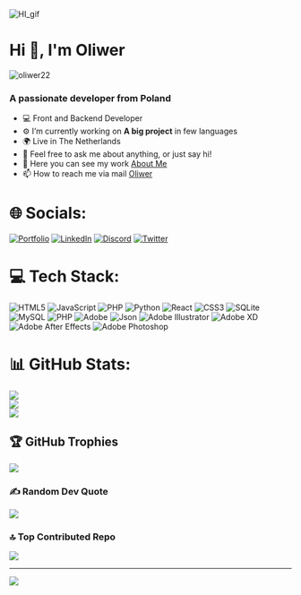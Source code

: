 <img src="https://media.giphy.com/media/ASd0Ukj0y3qMM/giphy.gif" alt="HI_gif" style="display: block; margin: 0 auto;">
<h1 align="">Hi 👋, I'm Oliwer</h1><p align="left"> <img src="https://komarev.com/ghpvc/?username=oliwer22&label=Profile%20views&color=08cde7&style=flat" alt="oliwer22" /> </p>
<h3 align="">A passionate developer from Poland</h3>




- 💻 Front and Backend Developer
- ⚙️ I’m currently working on **A big project** in few languages
- 🌍 Live in The Netherlands
- 💬 Feel free to ask me about anything, or just say hi!
- 👀 Here you can see my work [About Me](http://my-oliwier.com)
- 📫 How to reach me via mail [Oliwer](oliwer.w2209@gmail.com)


# 🌐 Socials:
[![Portfolio](https://img.shields.io/badge/Portfolio-%230077B5.svg?logo=&logoColor=white)](https://my-oliwier.com) 
[![LinkedIn](https://img.shields.io/badge/LinkedIn-%230077B5.svg?logo=linkedin&logoColor=white)](https://www.linkedin.com/in/oliwer-wozniak-094962219/) 
[![Discord](https://img.shields.io/badge/Discord-%230077B5.svg?logo=discord&logoColor=white)](https://discord.com/users/586892627647922176) 
[![Twitter](https://img.shields.io/badge/Twitter-%230077B5.svg?logo=twitter&logoColor=white)](https://twitter.com/WozniakOliwer) 



# 💻 Tech Stack:
![HTML5](https://img.shields.io/badge/html-%23E34F26.svg?style=for-the-badge&logo=html&logoColor=white) 
![JavaScript](https://img.shields.io/badge/javascript-%23323330.svg?style=for-the-badge&logo=javascript&logoColor=%23F7DF1E) 
![PHP](https://img.shields.io/badge/php-%23777BB4.svg?style=for-the-badge&logo=php&logoColor=white) 
![Python](https://img.shields.io/badge/python-3670A0?style=for-the-badge&logo=python&logoColor=ffdd54) 
![React](https://img.shields.io/badge/react-%2320232a.svg?style=for-the-badge&logo=react&logoColor=%2361DAFB) 
![CSS3](https://img.shields.io/badge/css-%231572B6.svg?style=for-the-badge&logo=css3&logoColor=white) 
![SQLite](https://img.shields.io/badge/sqlite-%2307405e.svg?style=for-the-badge&logo=sqlite&logoColor=white) 
![MySQL](https://img.shields.io/badge/mysql-%2300000f.svg?style=for-the-badge&logo=mysql&logoColor=white) 
![PHP](https://img.shields.io/badge/php-%23777BB4.svg?style=for-the-badge&logo=php&logoColor=white) 
![Adobe](https://img.shields.io/badge/adobe-%23FF0000.svg?style=for-the-badge&logo=adobe&logoColor=white) 
![Json](https://img.shields.io/badge/JSON-black?style=for-the-badge&logo=JSON%20web%20tokens) 
![Adobe Illustrator](https://img.shields.io/badge/adobe%20illustrator-%23FF9A00.svg?style=for-the-badge&logo=adobe%20illustrator&logoColor=white) 
![Adobe XD](https://img.shields.io/badge/Adobe%20XD-470137?style=for-the-badge&logo=Adobe%20XD&logoColor=#FF61F6) 
![Adobe After Effects](https://img.shields.io/badge/Adobe%20After%20Effects-9999FF.svg?style=for-the-badge&logo=Adobe%20After%20Effects&logoColor=white) 
![Adobe Photoshop](https://img.shields.io/badge/adobe%20photoshop-%2331A8FF.svg?style=for-the-badge&logo=adobe%20photoshop&logoColor=white)
# 📊 GitHub Stats:

![](https://github-readme-stats.vercel.app/api?username=Oliwer22&theme=dark&hide_border=true&include_all_commits=true&count_private=true)<br/>
![](https://github-readme-streak-stats.herokuapp.com/?user=Oliwer22&theme=dark&hide_border=true)<br/>
![](https://github-readme-stats.vercel.app/api/top-langs/?username=Oliwer22&theme=dark&hide_border=true&include_all_commits=true&count_private=true&layout=compact)

## 🏆 GitHub Trophies
![](https://github-profile-trophy.vercel.app/?username=Oliwer22&theme=radical&no-frame=true&no-bg=true&margin-w=4)

### ✍️ Random Dev Quote
![](https://quotes-github-readme.vercel.app/api?type=horizontal&theme=radical)

### 🔝 Top Contributed Repo
![](https://github-contributor-stats.vercel.app/api?username=Oliwer22&limit=5&theme=dark&combine_all_yearly_contributions=true)

---
[![](https://visitcount.itsvg.in/api?id=Oliwer22&icon=0&color=1)](https://visitcount.itsvg.in)







